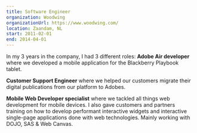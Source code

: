 ```yaml
---
title: Software Engineer
organization: Woodwing
organizationUrl: https://www.woodwing.com/
location: Zaandam, NL
start: 2011-02-01
end: 2014-04-01
---
```


In my 3 years in the company, I had 3 different roles: **Adobe Air developer** where we developed a mobile application for the Blackberry Playbook tablet.

**Customer Support Engineer** where we helped our customers migrate their digital publications from our platform to Adobes.

**Mobile Web Developer specialist** where we tackled all things web development for mobile devices. I also gave customers and partners training on how to develop performant interactive widgets and interactive single-page applications done with web technologies. Mainly working with DOJO, SAS & Web Canvas.